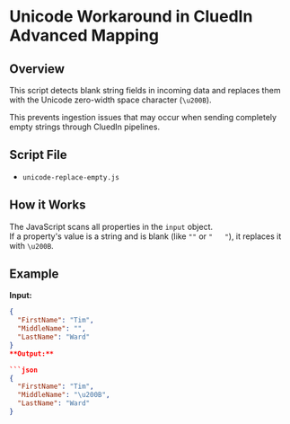 # Unicode Workaround in CluedIn Advanced Mapping

## Overview

This script detects blank string fields in incoming data and replaces them with the Unicode zero-width space character (`\u200B`).

This prevents ingestion issues that may occur when sending completely empty strings through CluedIn pipelines.

## Script File

- `unicode-replace-empty.js`

## How it Works

The JavaScript scans all properties in the `input` object.  
If a property's value is a string and is blank (like `""` or `"   "`), it replaces it with `\u200B`.

## Example

**Input:**
```json
{
  "FirstName": "Tim",
  "MiddleName": "",
  "LastName": "Ward"
}
**Output:**

```json
{
  "FirstName": "Tim",
  "MiddleName": "\u200B",
  "LastName": "Ward"
}
